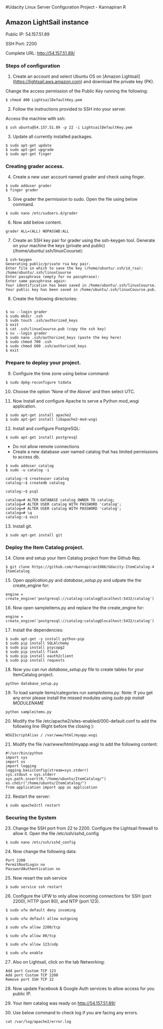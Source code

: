 #Udacity Linux Server Configuration Project - Kannapiran R


## Amazon LightSail instance
Public IP: 54.157.51.89

SSH Port: 2200

Complete URL: http://54.157.51.89/

### Steps of configuration

1. Create an account and select Ubuntu OS on [Amazon Lightsail] (https://lightsail.aws.amazon.com) and download the private key (PK).

Change the access permission of the Public Key running the following:
```
$ chmod 400 LightsailDefaultKey.pem
``` 

2. Follow the instructions provided to SSH into your server.

Access the machine with ssh:

```
$ ssh ubuntu@54.157.51.89 -p 22 -i LightsailDefaultKey.pem
```


3. Update all currently installed packages.

```
$ sudo apt-get update
$ sudo apt-get upgrade
$ sudo apt-get finger
```


### Creating grader access.

4. Create a new user account named grader and check using finger.

```
$ sudo adduser grader
$ finger grader
```

5. Give grader the permission to sudo.
Open the file using below command.

```
$ sudo nano /etc/sudoers.d/grader
```

6. Now add below content.
```
grader ALL=(ALL) NOPASSWD:ALL
```

7. Create an SSH key pair for grader using the ssh-keygen tool.
Generate on your machine the keys (private and public) (/home/ubuntu/.ssh/linuxCouurse):

```
$ ssh-keygen
Generating public/private rsa key pair.
Enter file in which to save the key (/home/ubuntu/.ssh/id_rsa): /home/ubuntu/.ssh/linuxCouurse
Enter passphrase (empty for no passphrase):
Enter same passphrase again:
Your identification has been saved in /home/ubuntu/.ssh/linuxCouurse.
Your public key has been saved in /home/ubuntu/.ssh/linuxCouurse.pub.

```
8. Create the following directories:
```

$ su --login grader
$ sudo mkdir .ssh
$ sudo touch .ssh/authorized_keys
$ exit
$ cat .ssh/linuxCouurse.pub (copy the ssh key)
$ su --login grader
$ sudo nano .ssh/authorized_keys (paste the key here)
$ sudo chmod 700 .ssh
$ sudo chmod 600 .ssh/authorized_keys
$ exit
```


### Prepare to deploy your project.

9. Configure the time zone using below command:
```
$ sudo dpkg-reconfigure tzdata
```

10. Choose the option 'None of the Above' and then select UTC.

11. Now Install and configure Apache to serve a Python mod_wsgi application.
```
$ sudo apt-get install apache2
$ sudo apt-get install libapache2-mod-wsgi
```

12. Install and configure PostgreSQL:
```
$ sudo apt-get install postgresql
````

* Do not allow remote connections
* Create a new database user named catalog that has limited permissions to access db.
```
$ sudo adduser catalog
$ sudo -u catalog -i

catalog:~$ createuser catalog
catalog:~$ createdb catalog

catalog:~$ psql

catalog=# ALTER DATABASE catalog OWNER TO catalog;
catalog=# ALTER USER catalog WITH PASSWORD 'catalog';
catalog=# ALTER USER catalog WITH PASSWORD 'catalog';
catalog=# \q
catalog:~$ exit
```

13. Install git.
```
$ sudo apt-get install git
```

### Deploy the Item Catalog project.

14. Clone and setup your Item Catalog project from the Github Rep.
```
$ git clone https://github.com/rkannapiran1986/Udacity-ItemCatalog-4 ItemCatalog
```

15. Open *application.py* and *database_setup.py* and udpate the the create_engine for:
```
engine = create_engine('postgresql://catalog:catalog@localhost:5432/catalog')
```

16. Now open sampleitems.py and replace the the create_engine for:
```
engine = create_engine('postgresql://catalog:catalog@localhost:5432/catalog')
```

17. Install the dependencies:
```
$ sudo apt-get -y install python-pip
$ sudo pip install SQLAlchemy
$ sudo pip install psycopg2
$ sudo pip install flask
$ sudo pip install oauth2client
$ sudo pip install requests
```

18. Now you can run *database_setup.py* file to create tables for your ItemCatalog project.
```
python database_setup.py
```

19. To load sample items/categories run *sampleitems.py*. Note: If you get any error please install the missed modules using *sudo pip install MODULENAME*
```
python sampleitems.py
```

20. Modify the file /etc/apache2/sites-enabled/000-default.conf to add the following line (Right before the closing </VirtualHost>):
```
WSGIScriptAlias / /var/www/html/myapp.wsgi
```

21. Modify the file /var/www/html/myapp.wsgi to add the following content:
```
#!/usr/bin/python
import sys
import os
import logging
logging.basicConfig(stream=sys.stderr)
sys.stdout = sys.stderr
sys.path.insert(0,"/home/ubuntu/ItemCatalog/")
os.chdir("/home/ubuntu/ItemCatalog/")
from application import app as application   
```

22. Restart the server:
```
$ sudo apache2ctl restart
```

### Securing the System

23. Change the SSH port from 22 to 2200. Configure the Lightsail firewall to allow it.
Open the file /etc/ssh/sshd_config
```
$ sudo nano /etc/ssh/sshd_config
```

24. Now change the following data:
```
Port 2200
PermitRootLogin no
PasswordAuthentication no
```

25. Now resart the ssh service
```
$ sudo service ssh restart
```

26. Configure the UFW to only allow incoming connections for SSH (port 2200), HTTP (port 80), and NTP (port 123).
```
$ sudo ufw default deny incoming

$ sudo ufw default allow outgoing

$ sudo ufw allow 2200/tcp

$ sudo ufw allow 80/tcp

$ sudo ufw allow 123/udp

$ sudo ufw enable
```

27. Also on Lightsail, click on the tab Networking:
```
Add port Custom TCP 123
Add port Custom TCP 2200
Remove port SSH TCP 22
```


28. Now update Facebook & Google Auth services to allow access for you public IP.


29. Your item catalog was ready on http://54.157.51.89/


30. Use below command to check log if you are facing any errors.
```
cat /var/log/apache2/error.log
```
